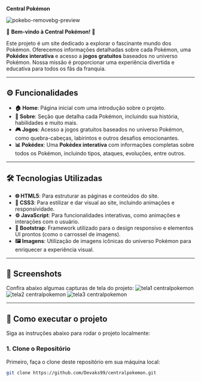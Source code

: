 **Central Pokémon**
 
![pokebo-removebg-preview](https://github.com/user-attachments/assets/9ad9f55d-f905-4d55-a2f2-31e9de82ed38) 

🎉 **Bem-vindo à Central Pokémon!** 🎉

Este projeto é um site dedicado a explorar o fascinante mundo dos Pokémon. Oferecemos informações detalhadas sobre cada Pokémon, uma **Pokédex interativa** e acesso a **jogos gratuitos** baseados no universo Pokémon. Nossa missão é proporcionar uma experiência divertida e educativa para todos os fãs da franquia.

---

## ⚙️ Funcionalidades 

- **🏠 Home**: Página inicial com uma introdução sobre o projeto.
- **📖 Sobre**: Seção que detalha cada Pokémon, incluindo sua história, habilidades e muito mais.
- **🎮 Jogos**: Acesso a jogos gratuitos baseados no universo Pokémon, como quebra-cabeças, labirintos e outros desafios emocionantes.
- **📊 Pokédex**: Uma **Pokédex interativa** com informações completas sobre todos os Pokémon, incluindo tipos, ataques, evoluções, entre outros.

---

## 🛠️ Tecnologias Utilizadas 

- **🌐 HTML5**: Para estruturar as páginas e conteúdos do site.
- **🎨 CSS3**: Para estilizar e dar visual ao site, incluindo animações e responsividade.
- **⚙️ JavaScript**: Para funcionalidades interativas, como animações e interações com o usuário.
- **📱 Bootstrap**: Framework utilizado para o design responsivo e elementos UI prontos (como o carrossel de imagens).
- **🖼️ Imagens**: Utilização de imagens icônicas do universo Pokémon para enriquecer a experiência visual.

---

## 📸 Screenshots

Confira abaixo algumas capturas de tela do projeto:
![tela1 centralpokemon](https://github.com/user-attachments/assets/bedbbbba-cdda-4bc8-ab9a-af34b3ded8ae)
![tela2 centralpokemon](https://github.com/user-attachments/assets/69a63c9a-13f9-4686-b1fe-4cf5140d4246)
![tela3 centralpokemon](https://github.com/user-attachments/assets/9e772bef-ce28-465c-92fa-43ae48fc3f60)




---

## 🚀 Como executar o projeto 

Siga as instruções abaixo para rodar o projeto localmente:

### 1. Clone o Repositório

Primeiro, faça o clone deste repositório em sua máquina local:

```bash
git clone https://github.com/Devaks99/centralpokemon.git
